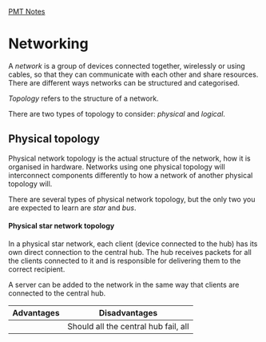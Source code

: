 [PMT Notes](https://www.physicsandmathstutor.com/pdf-pages/?pdf=https%3A%2F%2Fpmt.physicsandmathstutor.com%2Fdownload%2FComputer-Science%2FA-level%2FNotes%2FAQA%2F09-Fundamentals-of-Communication-and-Networking%2FAdvanced%2F9.2.%20Networking%20-%20Advanced.pdf)

# Networking

A *network* is a group of devices connected together, wirelessly or using cables, so that they can communicate with each other and share resources. There are different ways networks can be structured and categorised.

*Topology* refers to the structure of a network.

There are two types of topology to consider: *physical* and *logical*.

## Physical topology

Physical network topology is the actual structure of the network, how it is organised in hardware. Networks using one physical topology will interconnect components differently to how a network of another physical topology will.

There are several types of physical network topology, but the only two you are expected to learn are *star* and *bus*.

#### Physical star network topology

In a physical star network, each client (device connected to the hub) has its own direct connection to the central hub. The hub receives packets for all the clients connected to it and is responsible for delivering them to the correct recipient.

A server can be added to the network in the same way that clients are connected to the central hub.

| **Advantages** | **Disadvantages**                     |
| -------------- | ------------------------------------- |
|                | Should all the central hub fail, all  |












